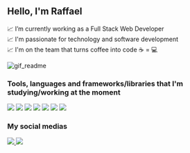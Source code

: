 ## Hello, I'm Raffael

📈 I’m currently working as a Full Stack Web Developer <br>
📈 I'm passionate for technology and software development <br>
📈 I'm on the team that turns coffee into code ☕ = 💻<br>

![gif_readme](https://user-images.githubusercontent.com/51720161/139523034-f7da3b43-4ee3-411d-9b1e-d6d2c7786f1e.gif)

### Tools, languages and frameworks/libraries that I'm studying/working at the moment
<div>
  <img src="https://img.icons8.com/color/48/000000/html-5--v1.png"/>
  <img src="https://img.icons8.com/color/48/000000/css3.png"/>
  <img src="https://img.icons8.com/color/48/000000/javascript--v1.png"/>
  <img src="https://img.icons8.com/color/48/000000/react-native.png"/>
  <img src="https://img.icons8.com/color/48/000000/vue-js.png"/>
  <img src="https://img.icons8.com/offices/48/000000/php-logo.png"/>
  <img src="https://img.icons8.com/fluency/48/000000/laravel.png"/>
</div>

### My social medias
<div>
  <a href="mailto:raffaeleloi121@gmail.com" target="_blank">
    <img src="https://img.icons8.com/fluency/48/000000/gmail.png"/>
  </a>
  <a href="https://www.linkedin.com/in/raffael-eloi/" target="_blank">
    <img src="https://img.icons8.com/fluency/48/000000/linkedin.png"/>
  </a>
</div>
